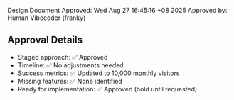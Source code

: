 Design Document Approved: Wed Aug 27 16:45:16 +08 2025
Approved by: Human Vibecoder (franky)

## Approval Details
- Staged approach: ✅ Approved
- Timeline: ✅ No adjustments needed
- Success metrics: ✅ Updated to 10,000 monthly visitors
- Missing features: ✅ None identified
- Ready for implementation: ✅ Approved (hold until requested)
